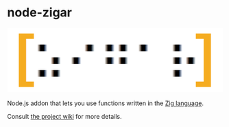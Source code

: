 # node-zigar

![Logo](../docs/images/logo.png)

Node.js addon that lets you use functions written in the [Zig language](https://ziglang.org/).

Consult [the project wiki](https://github.com/chung-leong/zigar/wiki) for more details.
